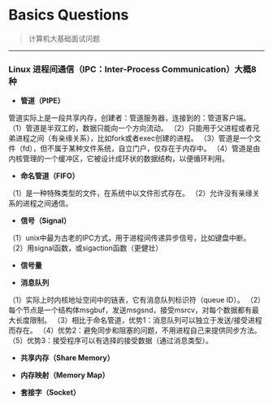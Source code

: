 # Basics Questions
> 计算机大基础面试问题

---

### Linux 进程间通信（IPC：Inter-Process Communication）大概8种

- **管道（PIPE）**

管道实际上是一段共享内存，创建者：管道服务器，连接到的：管道客户端。
（1）管道是半双工的，数据只能向一个方向流动。
（2）只能用于父进程或者兄弟进程之间（有亲缘关系），比如fork或者exec创建的进程。
（3）管道是一个文件（fd），但不属于某种文件系统，自立门户，仅存在于内存中。
（4）管道是由内核管理的一个缓冲区，它被设计成环状的数据结构，以便循环利用。

- **命名管道（FIFO）**

（1）是一种特殊类型的文件，在系统中以文件形式存在。
（2）允许没有亲缘关系的进程之间通信。

- **信号（Signal）** 

（1）unix中最为古老的IPC方式，用于进程间传递异步信号，比如键盘中断。
（2）用signal函数，或sigaction函数（更健壮）


- **信号量**

- **消息队列**

（1）实际上时内核地址空间中的链表，它有消息队列标识符（queue ID）。
（2）每个节点是一个结构体msgbuf，发送msgsnd，接受msrcv，对每个数据都有最大长度限制。
（3）相比于命名管道，优势1：消息队列可以独立于发送/接受进程而存在。
（4）优势2：避免同步和阻塞的问题，不用进程自己来提供同步方法。
（5）优势3：接受程序可以有选择的接受数据（通过消息类型）。


- **共享内存（Share Memory）**


- **内存映射（Memory Map）**


- **套接字（Socket）**

